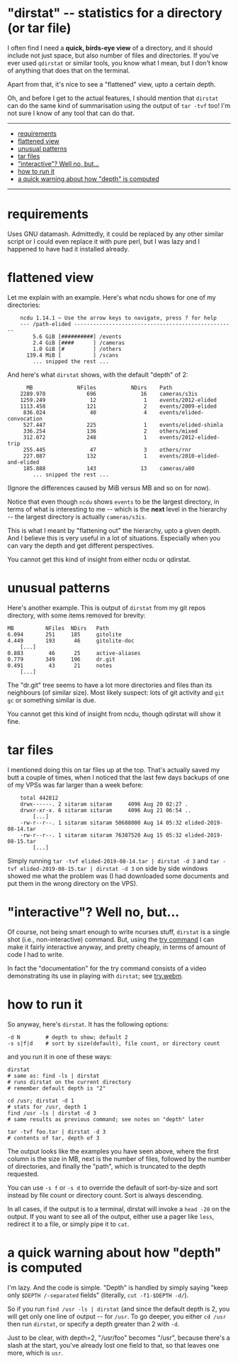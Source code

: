 # "dirstat" -- statistics for a directory (or tar file)

I often find I need a **quick, birds-eye view** of a directory, and it should
include not just space, but also number of files and directories.  If you've
ever used `qdirstat` or similar tools, you know what I mean, but I don't know
of anything that does that on the terminal.

Apart from that, it's nice to see a "flattened" view, upto a certain depth.

Oh, and before I get to the actual features, I should mention that `dirstat`
can do the same kind of summarisation using the output of `tar -tvf` too!  I'm
not sure I know of any tool that can do that.

----

<!--ts-->
   * [requirements](#requirements)
   * [flattened view](#flattened-view)
   * [unusual patterns](#unusual-patterns)
   * [tar files](#tar-files)
   * ["interactive"?  Well no, but...](#interactive--well-no-but)
   * [how to run it](#how-to-run-it)
   * [a quick warning about how "depth" is computed](#a-quick-warning-about-how-depth-is-computed)

<!-- Added by: sitaram, at: Mon 07 Oct 2019 06:52:35 PM IST -->

<!--te-->

----

# requirements

Uses GNU datamash.  Admittedly, it could be replaced by any other similar
script or I could even replace it with pure perl, but I was lazy and I
happened to have had it installed already.

# flattened view

Let me explain with an example.  Here's what ncdu shows for one of my
directories:

        ncdu 1.14.1 ~ Use the arrow keys to navigate, press ? for help
        --- /path-elided ---------------------------------------------------
            5.6 GiB [##########] /events
            2.4 GiB [####      ] /cameras
            1.0 GiB [#         ] /others
          139.4 MiB [          ] /scans
            ... snipped the rest ...

And here's what `dirstat` shows, with the default "depth" of 2:

          MB              NFiles           NDirs    Path
        2289.978             696              16    cameras/s3is
        1259.249              12               1    events/2012-elided
        1113.458             121               2    events/2009-elided
         836.024              40               4    events/elided-convocation
         527.447             225               1    events/elided-shimla
         336.254             136               2    others/mixed
         312.072             248               1    events/2012-elided-trip
         255.445              47               3    others/rnr
         227.087             132               1    events/2010-elided-and-elided
         185.888             143              13    cameras/a80
            ... snipped the rest ...

(Ignore the differences caused by MiB versus MB and so on for now).

Notice that even though `ncdu` shows `events` to be the largest directory, in
terms of what is interesting to me -- which is the **next** level in the
hierarchy -- the largest directory is actually `cameras/s3is`.

This is what I meant by "flattening out" the hierarchy, upto a given depth.
And I believe this is very useful in a lot of situations.  Especially when you
can vary the depth and get different perspectives.

You cannot get this kind of insight from either ncdu or qdirstat.

# unusual patterns

Here's another example.  This is output of `dirstat` from my git repos
directory, with some items removed for brevity:

    MB          NFiles  NDirs   Path
    6.094       251     185     gitolite
    4.449       193      46     gitolite-doc
        [...]
    0.883        46      25     active-aliases
    0.779       349     196     dr.git
    0.491        43      21     notes
        [...]

The "dr.git" tree seems to have a lot more directories and files than its
neighbours (of similar size).  Most likely suspect: lots of git activity and
`git gc` or something similar is due.

You cannot get this kind of insight from ncdu, though qdirstat will show it
fine.

# tar files

I mentioned doing this on tar files up at the top.  That's actually saved my
butt a couple of times, when I noticed that the last few days backups of one
of my VPSs was far larger than a week before:

        total 442812
        drwx------. 2 sitaram sitaram     4096 Aug 20 02:27 .
        drwxr-xr-x. 6 sitaram sitaram     4096 Aug 21 06:54 ..
            [...]
        -rw-r--r--. 1 sitaram sitaram 50688000 Aug 14 05:32 elided-2019-08-14.tar
        -rw-r--r--. 1 sitaram sitaram 76387520 Aug 15 05:32 elided-2019-08-15.tar
            [...]

Simply running `tar -tvf elided-2019-08-14.tar | dirstat -d 3` and `tar -tvf
elided-2019-08-15.tar | dirstat -d 3` on side by side windows showed me what the
problem was (I had downloaded some documents and put them in the wrong
directory on the VPS).

# "interactive"?  Well no, but...

Of course, not being smart enough to write ncurses stuff, `dirstat` is a
single shot (i.e., non-interactive) command.  But, using the [try
command](https://github.com/sitaramc/notes/blob/master/try) I can make it
fairly interactive anyway, and pretty cheaply, in terms of amount of code I
had to write.

In fact the "documentation" for the try command consists of a video
demonstrating its use in playing with `dirstat`; see [try.webm](try.webm).

# how to run it

So anyway, here's `dirstat`.  It has the following options:

    -d N        # depth to show; default 2
    -s s|f|d    # sort by size(default), file count, or directory count

and you run it in one of these ways:

    dirstat
    # same as: find -ls | dirstat
    # runs dirstat on the current directory
    # remember default depth is "2"

    cd /usr; dirstat -d 1
    # stats for /usr, depth 1
    find /usr -ls | dirstat -d 3
    # same results as previous command; see notes on "depth" later

    tar -tvf foo.tar | dirstat -d 3
    # contents of tar, depth of 3

The output looks like the examples you have seen above, where the first column
is the size in MB, next is the number of files, followed by the number of
directories, and finally the "path", which is truncated to the depth
requested.

You can use `-s f` or `-s d` to override the default of sort-by-size and sort
instead by file count or directory count.  Sort is always descending.

In all cases, if the output is to a terminal, dirstat will invoke a `head -20`
on the output.  If you want to see all of the output, either use a pager like
`less`, redirect it to a file, or simply pipe it to `cat`.

# a quick warning about how "depth" is computed

I'm lazy.  And the code is simple.  "Depth" is handled by simply saying "keep
only `$DEPTH /-separated` fields" (literally, `cut -f1-$DEPTH -d/`).

So if you run `find /usr -ls | dirstat` (and since the default depth is 2, you
will get only one line of output -- for `/usr`.  To go deeper, you either `cd
/usr` then run `dirstat`, or specify a depth greater than 2 with `-d`.

Just to be clear, with depth=2, "/usr/foo" becomes "/usr", because there's a
slash at the start, you've already lost one field to that, so that leaves one
more, which is `usr`.
